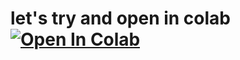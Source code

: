 # let's try and open in colab <a href="https://colab.research.google.com/github/ilham-ap/sadtalker/blob/main/sadtalker.ipynb" target="_parent"><img src="https://colab.research.google.com/assets/colab-badge.svg" alt="Open In Colab"/></a>
